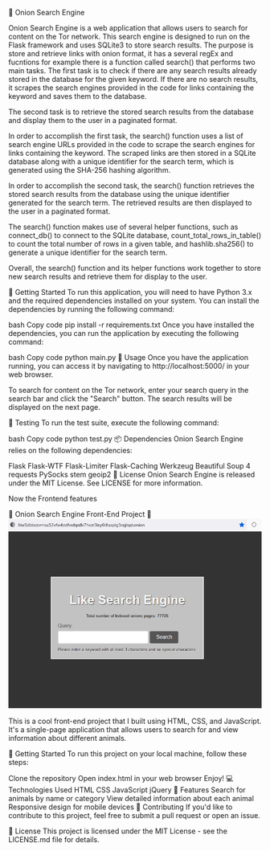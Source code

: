 🔎 Onion Search Engine

Onion Search Engine is a web application that allows users to search for content on the Tor network. This search engine is designed to run on the Flask framework and uses SQLite3 to store search results. The purpose is store and retrieve links with onion format, it has a several regEx and fucntions for example there is a function called search() that performs two main tasks. The first task is to check if there are any search results already stored in the database for the given keyword. If there are no search results, it scrapes the search engines provided in the code for links containing the keyword and saves them to the database.

The second task is to retrieve the stored search results from the database and display them to the user in a paginated format.

In order to accomplish the first task, the search() function uses a list of search engine URLs provided in the code to scrape the search engines for links containing the keyword. The scraped links are then stored in a SQLite database along with a unique identifier for the search term, which is generated using the SHA-256 hashing algorithm.

In order to accomplish the second task, the search() function retrieves the stored search results from the database using the unique identifier generated for the search term. The retrieved results are then displayed to the user in a paginated format.

The search() function makes use of several helper functions, such as connect_db() to connect to the SQLite database, count_total_rows_in_table() to count the total number of rows in a given table, and hashlib.sha256() to generate a unique identifier for the search term.

Overall, the search() function and its helper functions work together to store new search results and retrieve them for display to the user.

🚀 Getting Started
To run this application, you will need to have Python 3.x and the required dependencies installed on your system. You can install the dependencies by running the following command:

bash
Copy code
pip install -r requirements.txt
Once you have installed the dependencies, you can run the application by executing the following command:

bash
Copy code
python main.py
📝 Usage
Once you have the application running, you can access it by navigating to http://localhost:5000/ in your web browser.

To search for content on the Tor network, enter your search query in the search bar and click the "Search" button. The search results will be displayed on the next page.

🧪 Testing
To run the test suite, execute the following command:

bash
Copy code
python test.py
📦 Dependencies
Onion Search Engine relies on the following dependencies:

Flask
Flask-WTF
Flask-Limiter
Flask-Caching
Werkzeug
Beautiful Soup 4
requests
PySocks
stem
geoip2
📄 License
Onion Search Engine is released under the MIT License. See LICENSE for more information.

Now the Frontend features

🌟 Onion Search Engine Front-End Project 🌟
![Front Page Image](https://github.com/anbthebest/search-engine-crawler/blob/main/Onion%20Search%20Engine%20Based%20Tor%20Network/images/frontpage.png?raw=true)


This is a cool front-end project that I built using HTML, CSS, and JavaScript. It's a single-page application that allows users to search for and view information about different animals.

🚀 Getting Started
To run this project on your local machine, follow these steps:

Clone the repository
Open index.html in your web browser
Enjoy!
💻 Technologies Used
HTML
CSS
JavaScript
jQuery
🎨 Features
Search for animals by name or category
View detailed information about each animal
Responsive design for mobile devices
🤝 Contributing
If you'd like to contribute to this project, feel free to submit a pull request or open an issue.

📝 License
This project is licensed under the MIT License - see the LICENSE.md file for details.
